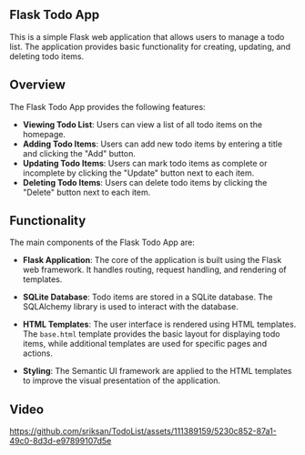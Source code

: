 ## Flask Todo App

This is a simple Flask web application that allows users to manage a todo list. The application provides basic functionality for creating, updating, and deleting todo items.

## Overview

The Flask Todo App provides the following features:

- **Viewing Todo List**: Users can view a list of all todo items on the homepage.
- **Adding Todo Items**: Users can add new todo items by entering a title and clicking the "Add" button.
- **Updating Todo Items**: Users can mark todo items as complete or incomplete by clicking the "Update" button next to each item.
- **Deleting Todo Items**: Users can delete todo items by clicking the "Delete" button next to each item.

## Functionality

The main components of the Flask Todo App are:

- **Flask Application**: The core of the application is built using the Flask web framework. It handles routing, request handling, and rendering of templates.

- **SQLite Database**: Todo items are stored in a SQLite database. The SQLAlchemy library is used to interact with the database.

- **HTML Templates**: The user interface is rendered using HTML templates. The `base.html` template provides the basic layout for displaying todo items, while additional templates are used for specific pages and actions.

- **Styling**: The Semantic UI framework are applied to the HTML templates to improve the visual presentation of the application.

## Video
https://github.com/sriksan/TodoList/assets/111389159/5230c852-87a1-49c0-8d3d-e97899107d5e
